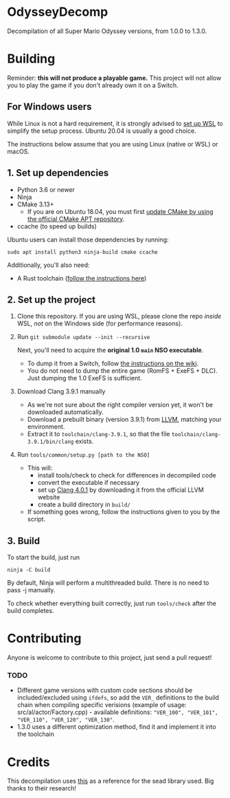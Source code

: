 # OdysseyDecomp
Decompilation of all Super Mario Odyssey versions, from 1.0.0 to 1.3.0.

# Building

Reminder: **this will not produce a playable game.** This project will not allow you to play the game if you don't already own it on a Switch.

## For Windows users

While Linux is not a hard requirement, it is strongly advised to [set up WSL](https://docs.microsoft.com/en-us/windows/wsl/install-win10) to simplify the setup process. Ubuntu 20.04 is usually a good choice.

The instructions below assume that you are using Linux (native or WSL) or macOS.

## 1. Set up dependencies

* Python 3.6 or newer
* Ninja
* CMake 3.13+
    * If you are on Ubuntu 18.04, you must first [update CMake by using the official CMake APT repository](https://apt.kitware.com/).
* ccache (to speed up builds)

Ubuntu users can install those dependencies by running:

```shell
sudo apt install python3 ninja-build cmake ccache
```

Additionally, you'll also need:

* A Rust toolchain ([follow the instructions here](https://www.rust-lang.org/tools/install))

## 2. Set up the project

1. Clone this repository. If you are using WSL, please clone the repo *inside* WSL, *not* on the Windows side (for performance reasons).

2. Run `git submodule update --init --recursive`

    Next, you'll need to acquire the **original 1.0 `main` NSO executable**.

    * To dump it from a Switch, follow [the instructions on the wiki](https://zeldamods.org/wiki/Help:Dumping_games#Dumping_binaries_.28executable_files.29).
    * You do not need to dump the entire game (RomFS + ExeFS + DLC). Just dumping the 1.0 ExeFS is sufficient.

3. Download Clang 3.9.1 manually
    * As we're not sure about the right compiler version yet, it won't be downloaded automatically. 
    * Download a prebuilt binary (version 3.9.1) from [LLVM](https://releases.llvm.org/download.html#3.9.1), matching your environment.
    * Extract it to `toolchain/clang-3.9.1`, so that the file `toolchain/clang-3.9.1/bin/clang` exists.

4. Run `tools/common/setup.py [path to the NSO]`
    * This will:
        * install tools/check to check for differences in decompiled code
        * convert the executable if necessary
        * set up [Clang 4.0.1](https://releases.llvm.org/download.html#4.0.1) by downloading it from the official LLVM website
        * create a build directory in `build/`
    * If something goes wrong, follow the instructions given to you by the script.

## 3. Build

To start the build, just run

```shell
ninja -C build
```

By default, Ninja will perform a multithreaded build. There is no need to pass -j manually.

To check whether everything built correctly, just run `tools/check` after the build completes.

# Contributing
Anyone is welcome to contribute to this project, just send a pull request!

### TODO
- Different game versions with custom code sections should be included/excluded using `ifdefs`, so add the `VER_` definitions to the build chain when compiling specific verisions (example of usage: src/al/actor/Factory.cpp) - available definitions: `"VER_100", "VER_101", "VER_110", "VER_120", "VER_130"`.
- 1.3.0 uses a different optimization method, find it and implement it into the toolchain

# Credits
This decompilation uses [this](https://github.com/open-ead/sead) as a reference for the sead library used. Big thanks to their research!